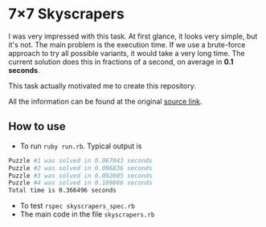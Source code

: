 # 7×7 Skyscrapers

I was very impressed with this task. 
At first glance, it looks very simple, but it's not. 
The main problem is the execution time. 
If we use a brute-force approach to try all possible variants, it would take a very long time.
The current solution does this in fractions of a second, on average in **0.1 seconds**.

This task actually motivated me to create this repository.

All the information can be found at the original [source link](https://www.codewars.com/kata/5917a2205ffc30ec3a0000a8/ruby).

## How to use

* To run `ruby run.rb`. Typical output is
```bash
Puzzle #1 was solved in 0.067043 seconds
Puzzle #2 was solved in 0.096836 seconds
Puzzle #3 was solved in 0.092605 seconds
Puzzle #4 was solved in 0.109866 seconds
Total time is 0.366496 seconds
```
* To test `rspec skyscrapers_spec.rb`
* The main code in the file `skyscrapers.rb`
